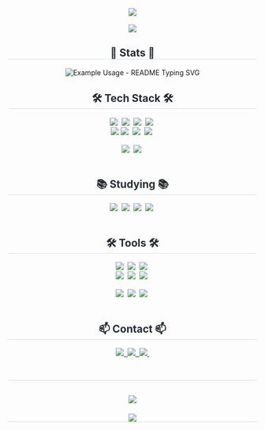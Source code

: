 <div align= "center">
    <img src="https://capsule-render.vercel.app/api?type=wave&color=random&height=180&text=Gunwoo's%20Github&animation=scaleIn&fontColor=000000&fontSize=60" />
    </div>

  <div align= "center">  </div>  <br> 
    <div align= "center"> <a href="https://hits.seeyoufarm.com"> <img src="https://hits.seeyoufarm.com/api/count/incr/badge.svg?url=https%3A%2F%2Fgithub.com%2FGunwoo%2F&count_bg=%23000000&title_bg=%23000000&icon=github.svg&icon_color=%23FFFFFF&title=GitHub&edge_flat=false"/></a>
       </div> 
    </div>
</div>



    
<h2 align="center" style="border-bottom: 1px solid #d8dee4; color: #282d33;"> 🏅 Stats 🏅</h2> 
    


<p align="center">
  <img src="https://readme-typing-svg.demolab.com/?lines=Welcome+to+gunwoo's+github;Come+and+see+my+Teck+Stack!&font=Fira%20Code&center=true&width=380&height=50&duration=4000&pause=1000" alt="Example Usage - README Typing SVG">
</p>


<!--내용 부분-->
<h2 align="center" style="border-bottom: 1px solid #d8dee4; color: #282d33;">🛠️ Tech Stack 🛠️</h3>
<div align="center">
  <img src="https://img.shields.io/badge/java-20232a.svg?style=for-the-badge&logo=java&logoColor=61DAFB" />&nbsp
  <img src="https://img.shields.io/badge/spring boot-6DB33F.svg?style=for-the-badge&logo=spring-boot&logoColor=20232a" />&nbsp
<img src="https://img.shields.io/badge/spring-6DB33F.svg?style=for-the-badge&logo=spring&logoColor=20232a" />&nbsp
<img src="https://img.shields.io/badge/spring security-6DB33F.svg?style=for-the-badge&logo=spring security&logoColor=20232a" />&nbsp
  
</div>

<div align="center">
 <img src="https://img.shields.io/badge/C-A8B9CC?style=for-the-badge&logo=C&logoColor=white">
<img src="https://img.shields.io/badge/kotlin-1572B6.svg?style=for-the-badge&logo=kotlin&logoColor=white" />&nbsp
<img src="https://img.shields.io/badge/html5-E34F26.svg?style=for-the-badge&logo=html5&logoColor=white" />&nbsp
  <img src="https://img.shields.io/badge/css3-1572B6.svg?style=for-the-badge&logo=css3&logoColor=white" />&nbsp
</div>

<br>

<div align="center">
  <img src="https://img.shields.io/badge/python-3670A0?style=for-the-badge&logo=python&logoColor=ffdd54" />&nbsp
  <img src="https://img.shields.io/badge/Matplotlib-11557c.svg?style=for-the-badge&logo=Matplotlib&logoColor=white" />&nbsp
</div>

<br>

 <h2 align="center" style="border-bottom: 1px solid #d8dee4; color: #282d33;">📚 Studying 📚</h3>
<div align="center">
  <img src="https://img.shields.io/badge/typescript-007ACC.svg?style=for-the-badge&logo=typescript&logoColor=white" />&nbsp
  <img src="https://img.shields.io/badge/React-61DAFB?style=for-the-badge&logo=react&logoColor=white" />&nbsp
  <img src="https://img.shields.io/badge/docker-2496ED?style=for-the-badge&logo=docker&logoColor=white" />&nbsp
<img src="https://img.shields.io/badge/javascript-F7DF1E?style=for-the-badge&logo=javascript&logoColor=white" />&nbsp
</div>

<br>

 <h2 align="center" style="border-bottom: 1px solid #d8dee4; color: #282d33;">🛠 Tools 🛠</h2>
<div align="center">
  <img src="https://img.shields.io/badge/git-F05033.svg?style=for-the-badge&logo=git&logoColor=white" />&nbsp
  <img src="https://img.shields.io/badge/github-181717.svg?style=for-the-badge&logo=github&logoColor=white" />&nbsp
  <img src="https://img.shields.io/badge/Notion-F3F3F3.svg?style=for-the-badge&logo=notion&logoColor=black" />&nbsp
</div>

<div align="center">
  <img src="https://img.shields.io/badge/slack-4A154B.svg?style=for-the-badge&logo=slack&logoColor=37abff" />&nbsp
  <img src="https://img.shields.io/badge/figma-F24E1E.svg?style=for-the-badge&logo=figma&logoColor=white" />&nbsp
 <img src="https://img.shields.io/badge/discord-5865F2.svg?style=for-the-badge&logo=discord&logoColor=white" />&nbsp
</div>

<br>

<div align="center">
  <img src="https://img.shields.io/badge/Visual%20Studio%20Code-0078d7.svg?style=for-the-badge&logo=visual-studio-code&logoColor=white" />&nbsp
  <img src="https://img.shields.io/badge/IntelliJIDEA-000000.svg?style=for-the-badge&logo=intellij-idea&logoColor=white" />&nbsp
<img src="https://img.shields.io/badge/pycharm-143?style=for-the-badge&logo=pycharm&logoColor=black&color=white&labelColor=white" />&nbsp
</div>

<br>

 <h2 align="center" style="border-bottom: 1px solid #d8dee4; color: #282d33;">📫 Contact 📫</h2>
<div align="center">


  <a href="https://velog.io/@rick9808">
    <img src="https://img.shields.io/badge/Velog-1EBC8F?style=for-the-badge&logo=velog&logoColor=white" />&nbsp
  </a>
  <a href="mailto:rick9808@gmail.com">
    <img
      src="https://img.shields.io/badge/rick9808@gmail.com-D14836?style=for-the-badge&logo=gmail&logoColor=white"/>&nbsp
  </a>

 <a href="https://www.instagram.com/gunw00__08/">
    <img
      src="https://img.shields.io/badge/Instagram-E4405F?style=for-the-badge&logo=instagram&logoColor=white"/>&nbsp
  </a>
</div>

<br>
 <h2 align="center" style="border-bottom: 1px solid #d8dee4; color: #282d33;">
 <h2 align="center" style="border-bottom: 1px solid #d8dee4; color: #282d33;">
<p align="center">
<img src="https://github-readme-stats.vercel.app/api/top-langs/?username=CodeItpython&layout=compact">
</p>

<div align="center">
<picture>
  <source
    srcset="https://github-readme-stats.vercel.app/api?username=Codeitpython&show_icons=true&theme=dark"
    media="(prefers-color-scheme: dark)"
  />
  <source
    srcset="https://github-readme-stats.vercel.app/api?username=Codeitpython&show_icons=true"
    media="(prefers-color-scheme: light), (prefers-color-scheme: no-preference)"
  />
  <img src="https://github-readme-stats.vercel.app/api?username=Codeitpython&show_icons=true" />
</picture>
</div>


